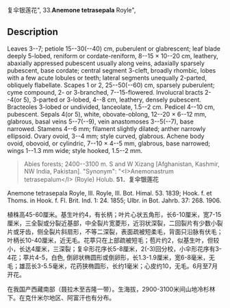 复伞银莲花",
33.**Anemone tetrasepala** Royle",

## Description
Leaves 3--7; petiole 15--30(--40) cm, puberulent or glabrescent; leaf blade deeply 5-lobed, reniform or cordate-reniform, 8--15 × 10--20 cm, leathery, abaxially appressed pubescent usually along veins, adaxially sparsely pubescent, base cordate; central segment 3-cleft, broadly rhombic, lobes with a few acute lobules or teeth; lateral segments unequally 2-parted, obliquely flabellate. Scapes 1 or 2, 25--50(--60) cm, sparsely puberulent; cyme compound, 2- or 3-branched, 7--15-flowered. Involucral bracts 2--4(or 5), 3-parted or 3-lobed, 4--8 cm, leathery, densely pubescent. Bracteoles 3-lobed or undivided, lanceolate, 1.5--2 cm. Pedicel 4--10 cm, pubescent. Sepals 4(or 5), white, obovate-oblong, 12--20 × 6--12 mm, glabrous, basal veins 5--7(--9), vein anastomoses 3--5(--7), base narrowed. Stamens 4--6 mm; filament slightly dilated; anther narrowly ellipsoid. Ovary ovoid, 3--4 mm; style curved, glabrous. Achene body ovoid, obovoid, or cylindric, 7--10 × 4--5 mm, glabrous, base narrowed; wings 1--1.3 mm wide; style hooked, 1.5--2 mm.

> Abies forests; 2400--3100 m. S and W Xizang [Afghanistan, Kashmir, NW India, Pakistan].
  "Synonym": "&lt;I&gt;Anemonastrum tetrasepalum&lt;/I&gt; (Royle) Holub.
**51．复伞银莲花**

Anemone tetrasepala Royle, Ill. Royle, Ill. Bot. Himal. 53. 1839; Hook. f. et Thoms. in Hook. f. Fl. Brit. Ind. 1: 24. 1855; Ulbr. in Bot. Jahrb. 37: 268. 1906.

植株高45-60厘米。基生叶约4，有长柄；叶片心状五角形，长6-10厘米，宽7-15厘米，三全裂或分裂近基部，中全裂片宽菱形，近羽状深裂，二回裂片有少数小裂片或牙齿，侧全裂片斜扇形，不等二深裂，表面疏被短柔毛，背面只沿脉有伏毛；叶柄长10-40厘米，近无毛。花葶只在上部疏被短毛；苞片约2，似基生叶，但较小，长达4厘米，三深裂；复伞形花序长5-8厘米，2(-3)回分校，小伞形花序有3-4花；葶片4-5，白色, 倒卵状椭圆形或倒卵形，长1.3-1.9厘米，宽6-8毫米，无毛；雄蕊长3-5.5毫米，花药狭椭圆形，长约1毫米；心皮约10，无毛。6月至7月开花。

在我国产西藏南部（聂拉木至吉隆一带）。生海拔，2900-3100米间山地冷杉林下。在克什米尔地区、阿富汗也有分布。
